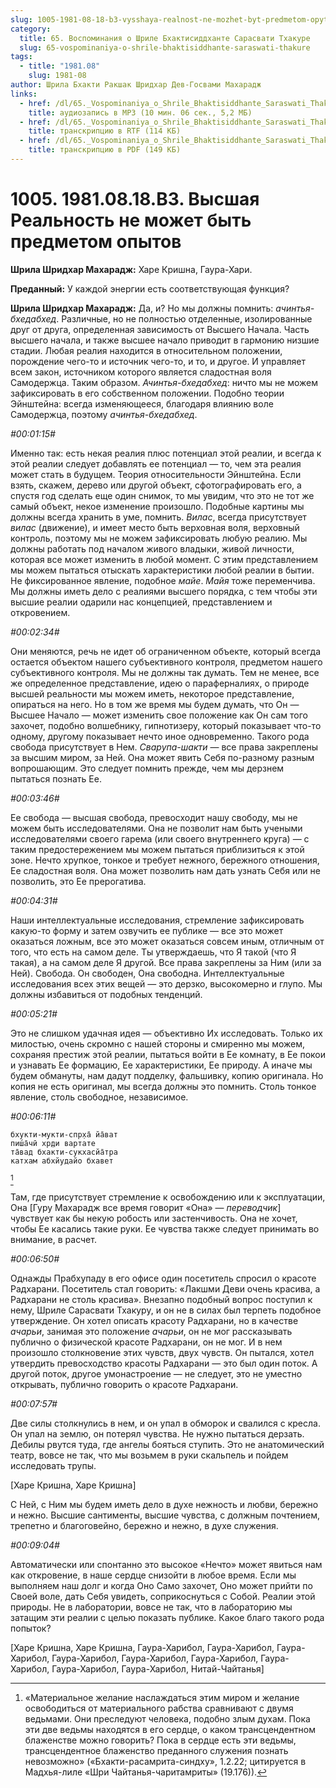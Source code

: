 ```yaml
---
slug: 1005-1981-08-18-b3-vysshaya-realnost-ne-mozhet-byt-predmetom-opytov
category:
  title: 65. Воспоминания о Шриле Бхактисиддханте Сарасвати Тхакуре
  slug: 65-vospominaniya-o-shrile-bhaktisiddhante-saraswati-thakure
tags:
  - title: "1981.08"
    slug: 1981-08
author: Шрила Бхакти Ракшак Шридхар Дев-Госвами Махарадж
links:
  - href: /dl/65._Vospominaniya_o_Shrile_Bhaktisiddhante_Saraswati_Thakure/1005_1981.08.18.B3_SridharMj_Vysshaya_Realnost_ne_mojet_byt_predmetom_opytov.mp3
    title: аудиозапись в MP3 (10 мин. 06 сек., 5,2 МБ)
  - href: /dl/65._Vospominaniya_o_Shrile_Bhaktisiddhante_Saraswati_Thakure/1005_1981.08.18.B3_SridharMj_Vysshaya_Realnost_ne_mojet_byt_predmetom_opytov.rtf
    title: транскрипцию в RTF (114 КБ)
  - href: /dl/65._Vospominaniya_o_Shrile_Bhaktisiddhante_Saraswati_Thakure/1005_1981.08.18.B3_SridharMj_Vysshaya_Realnost_ne_mojet_byt_predmetom_opytov.pdf
    title: транскрипцию в PDF (149 КБ)
---
```


# 1005. 1981.08.18.B3. Высшая Реальность не может быть предметом опытов

**Шрила Шридхар Махарадж:** Харе Кришна, Гаура-Хари.

**Преданный:** У каждой энергии есть соответствующая функция?

**Шрила Шридхар Махарадж:** Да, и? Но мы должны помнить: *ачинтья-бхедабхед*. Различные, но не полностью отделенные, изолированные друг от друга, определенная зависимость от Высшего Начала. Часть высшего начала, и также высшее начало приводит в гармонию низшие стадии. Любая реалия находится в относительном положении, порождение чего-то и источник чего-то, и то, и другое. И управляет всем закон, источником которого является сладостная воля Самодержца. Таким образом. *Ачинтья-бхедабхед*: ничто мы не можем зафиксировать в его собственном положении. Подобно теории Эйнштейна: всегда изменяющееся, благодаря влиянию воле Самодержца, поэтому *ачинтья-бхедабхед*.

*#00:01:15#*

Именно так: есть некая реалия плюс потенциал этой реалии, и всегда к этой реалии следует добавлять ее потенциал — то, чем эта реалия может стать в будущем. Теория относительности Эйнштейна. Если взять, скажем, дерево или другой объект, сфотографировать его, а спустя год сделать еще один снимок, то мы увидим, что это не тот же самый объект, некое изменение произошло. Подобные картины мы должны всегда хранить в уме, помнить. *Вилас*, всегда присутствует *вилас* (движение), и имеет место быть верховная воля, верховный контроль, поэтому мы не можем зафиксировать любую реалию. Мы должны работать под началом живого владыки, живой личности, которая все может изменить в любой момент. С этим представлением мы можем пытаться отыскать характеристики любой реалии в бытии. Не фиксированное явление, подобное *майе*. *Майя* тоже переменчива. Мы должны иметь дело с реалиями высшего порядка, с тем чтобы эти высшие реалии одарили нас концепцией, представлением и откровением.

*#00:02:34#*

Они меняются, речь не идет об ограниченном объекте, который всегда остается объектом нашего субъективного контроля, предметом нашего субъективного контроля. Мы не должны так думать. Тем не менее, все же определенное представление, идею о параферналиях, о природе высшей реальности мы можем иметь, некоторое представление, опираться на него. Но в том же время мы будем думать, что Он — Высшее Начало — может изменить свое положение как Он сам того захочет, подобно волшебнику, гипнотизеру, который показывает что-то одному, другому показывает нечто иное одновременно. Такого рода свобода присутствует в Нем. *Сварупа-шакти* — все права закреплены за высшим миром, за Ней. Она может явить Себя по-разному разным вопрошающим. Это следует помнить прежде, чем мы дерзнем пытаться познать Ее.

*#00:03:46#*

Ее свобода — высшая свобода, превосходит нашу свободу, мы не можем быть исследователями. Она не позволит нам быть учеными исследователями своего гарема (или своего внутреннего круга) — с таким предостережением мы можем пытаться приблизиться к этой зоне. Нечто хрупкое, тонкое и требует нежного, бережного отношения, Ее сладостная воля. Она может позволить нам дать узнать Себя или не позволить, это Ее прерогатива.

*#00:04:31#*

Наши интеллектуальные исследования, стремление зафиксировать какую-то форму и затем озвучить ее публике — все это может оказаться ложным, все это может оказаться совсем иным, отличным от того, что есть на самом деле. Ты утверждаешь, что Я такой (что Я такая), а на самом деле Я другой. Все права закреплены за Ним (или за Ней). Свобода. Он свободен, Она свободна. Интеллектуальные исследования всех этих вещей — это дерзко, высокомерно и глупо. Мы должны избавиться от подобных тенденций.

*#00:05:21#*

Это не слишком удачная идея — объективно Их исследовать. Только их милостью, очень скромно с нашей стороны и смиренно мы можем, сохраняя престиж этой реалии, пытаться войти в Ее комнату, в Ее покои и узнавать Ее формацию, Ее характеристики, Ее природу. А иначе мы будем обмануты, нам дадут подделку, фальшивку, копию оригинала. Но копия не есть оригинал, мы всегда должны это помнить. Столь тонкое явление, столь свободное, независимое.

*#00:06:11#*

    бхукти-мукти-спр̣ха̄ йа̄ват
    пиш́а̄чӣ хр̣ди вартате
    та̄вад бхакти-сукхасйа̄тра
    катхам абхйудайо бхавет
[^_ftn1]

Там, где присутствует стремление к освобождению или к эксплуатации, Она [Гуру Махарадж все время говорит «Она» — *переводчик*] чувствует как бы некую робость или застенчивость. Она не хочет, чтобы Ее касались такие руки. Ее чувства также следует принимать во внимание, в расчет.

*#00:06:50#*

Однажды Прабхупаду в его офисе один посетитель спросил о красоте Радхарани. Посетитель стал говорить: «Лакшми Деви очень красива, а Радхарани не столь красива». Внезапно подобный вопрос поступил к нему, Шриле Сарасвати Тхакуру, и он не в силах был терпеть подобное утверждение. Он хотел описать красоту Радхарани, но в качестве *ачарьи*, занимая это положение *ачарьи*, он не мог рассказывать публично о физической красоте Радхарани, он не мог. И в нем произошло столкновение этих чувств, двух чувств. Он пытался, хотел утвердить превосходство красоты Радхарани — это был один поток. А другой поток, другое умонастроение — не следует, это не уместно открывать, публично говорить о красоте Радхарани.

*#00:07:57#*

Две силы столкнулись в нем, и он упал в обморок и свалился с кресла. Он упал на землю, он потерял чувства. Не нужно пытаться дерзать. Дебилы рвутся туда, где ангелы бояться ступить. Это не анатомический театр, вовсе не так, что мы возьмем в руки скальпель и пойдем исследовать трупы.

[Харе Кришна, Харе Кришна]

С Ней, с Ним мы будем иметь дело в духе нежность и любви, бережно и нежно. Высшие сантименты, высшие чувства, с должным почтением, трепетно и благоговейно, бережно и нежно, в духе служения.

*#00:09:04#*

Автоматически или спонтанно это высокое «Нечто» может явиться нам как откровение, в наше сердце снизойти в любое время. Если мы выполняем наш долг и когда Оно Само захочет, Оно может прийти по Своей воле, дать Себя увидеть, соприкоснуться с Собой. Реалии этой природы. Не в лаборатории, вовсе не так, что в лабораторию мы затащим эти реалии с целью показать публике. Какое благо такого рода попыток?

[Харе Кришна, Харе Кришна, Гаура-Харибол, Гаура-Харибол, Гаура-Харибол, Гаура-Харибол, Гаура-Харибол, Гаура-Харибол, Гаура-Харибол, Гаура-Харибол, Гаура-Харибол, Нитай-Чайтанья]



[^_ftn1]: «Материальное желание наслаждаться этим миром и желание освободиться от материального рабства сравнивают с двумя ведьмами. Они преследуют человека, подобно злым духам. Пока эти две ведьмы находятся в его сердце, о каком трансцендентном блаженстве можно говорить? Пока в сердце есть эти ведьмы, трансцендентное блаженство преданного служения познать невозможно» («Бхакти-расамрита-синдху», 1.2.22; цитируется в Мадхья-лиле «Шри Чайтанья-чаритамриты» (19.176)).

